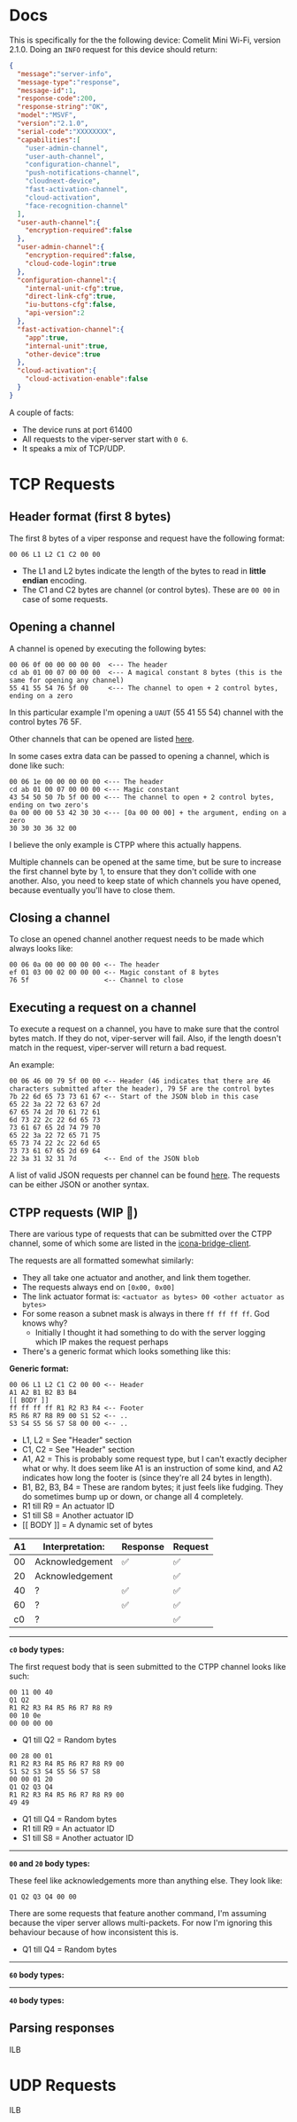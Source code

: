 # Docs

This is specifically for the the following device: Comelit Mini Wi-Fi, version 2.1.0. Doing an `INFO` request for this device should return:

```json
{
  "message":"server-info",
  "message-type":"response",
  "message-id":1,
  "response-code":200,
  "response-string":"OK",
  "model":"MSVF",
  "version":"2.1.0",
  "serial-code":"XXXXXXXX",
  "capabilities":[
    "user-admin-channel",
    "user-auth-channel",
    "configuration-channel",
    "push-notifications-channel",
    "cloudnext-device",
    "fast-activation-channel",
    "cloud-activation",
    "face-recognition-channel"
  ],
  "user-auth-channel":{
    "encryption-required":false
  },
  "user-admin-channel":{
    "encryption-required":false,
    "cloud-code-login":true
  },
  "configuration-channel":{
    "internal-unit-cfg":true,
    "direct-link-cfg":true,
    "iu-buttons-cfg":false,
    "api-version":2
  },
  "fast-activation-channel":{
    "app":true,
    "internal-unit":true,
    "other-device":true
  },
  "cloud-activation":{
    "cloud-activation-enable":false
  }
}
```

A couple of facts:
- The device runs at port 61400
- All requests to the viper-server start with `0 6`.
- It speaks a mix of TCP/UDP.

# TCP Requests
## Header format (first 8 bytes)
The first 8 bytes of a viper response and request have the following format:

```
00 06 L1 L2 C1 C2 00 00
```

- The L1 and L2 bytes indicate the length of the bytes to read in **little endian** encoding.
- The C1 and C2 bytes are channel (or control bytes). These are `00 00` in case of some requests.

## Opening a channel
A channel is opened by executing the following bytes:

```
00 06 0f 00 00 00 00 00  <--- The header
cd ab 01 00 07 00 00 00  <--- A magical constant 8 bytes (this is the same for opening any channel)
55 41 55 54 76 5f 00     <--- The channel to open + 2 control bytes, ending on a zero
```

In this particular example I'm opening a `UAUT` (55 41 55 54) channel with the control bytes 76 5F.

Other channels that can be opened are listed [here](channels.md).

In some cases extra data can be passed to opening a channel, which is done like such:

```
00 06 1e 00 00 00 00 00 <--- The header
cd ab 01 00 07 00 00 00 <--- Magic constant
43 54 50 50 7b 5f 00 00 <--- The channel to open + 2 control bytes, ending on two zero's
0a 00 00 00 53 42 30 30 <--- [0a 00 00 00] + the argument, ending on a zero
30 30 30 36 32 00
```

I believe the only example is CTPP where this actually happens.

Multiple channels can be opened at the same time, but be sure to increase the first channel byte by 1, to ensure that they don't collide with one another. Also, you need to keep state of which channels you have opened, because eventually you'll have to close them.

## Closing a channel

To close an opened channel another request needs to be made which always looks like:

```
00 06 0a 00 00 00 00 00 <-- The header
ef 01 03 00 02 00 00 00 <-- Magic constant of 8 bytes
76 5f                   <-- Channel to close
```

## Executing a request on a channel
To execute a request on a channel, you have to make sure that the control bytes match. If they do not, viper-server will fail. Also, if the length doesn't match in the request, viper-server will return a bad request.

An example:

```
00 06 46 00 79 5f 00 00 <-- Header (46 indicates that there are 46 characters submitted after the header), 79 5F are the control bytes
7b 22 6d 65 73 73 61 67 <-- Start of the JSON blob in this case
65 22 3a 22 72 63 67 2d
67 65 74 2d 70 61 72 61
6d 73 22 2c 22 6d 65 73
73 61 67 65 2d 74 79 70
65 22 3a 22 72 65 71 75
65 73 74 22 2c 22 6d 65
73 73 61 67 65 2d 69 64
22 3a 31 32 31 7d       <-- End of the JSON blob
```

A list of valid JSON requests per channel can be found [here](json-requests.md).
The requests can be either JSON or another syntax.

## CTPP requests (WIP 👷)
There are various type of requests that can be submitted over the CTPP channel, some of which some are listed in the [icona-bridge-client](https://github.com/madchicken/comelit-client/blob/3e4b05ce7fa7b5d744b39a5f62c6a1d22774c8c0/src/icona-bridge-client.ts#L81-L127).

The requests are all formatted somewhat similarly:

- They all take one actuator and another, and link them together.
- The requests always end on `[0x00, 0x00]`
- The link actuator format is: `<actuator as bytes> 00 <other actuator as bytes>`
- For some reason a subnet mask is always in there `ff ff ff ff`. God knows why?
  - Initially I thought it had something to do with the server logging which IP makes the request perhaps
- There's a generic format which looks something like this:

**Generic format:**

```
00 06 L1 L2 C1 C2 00 00 <-- Header
A1 A2 B1 B2 B3 B4
[[ BODY ]]
ff ff ff ff R1 R2 R3 R4 <-- Footer
R5 R6 R7 R8 R9 00 S1 S2 <-- ..
S3 S4 S5 S6 S7 S8 00 00 <-- ..
```

- L1, L2 = See "Header" section
- C1, C2 = See "Header" section
- A1, A2 = This is probably some request type, but I can't exactly decipher what or why. It does seem like A1 is an instruction of some kind, and A2 indicates how long the footer is (since they're all 24 bytes in length).
- B1, B2, B3, B4 = These are random bytes; it just feels like fudging. They do sometimes bump up or down, or change all 4 completely.
- R1 till R9 = An actuator ID
- S1 till S8 = Another actuator ID
- [[ BODY ]] = A dynamic set of bytes

| A1 | Interpretation: | Response | Request |
|----|-----------------|----------|---------|
| 00 | Acknowledgement | ✅       | ✅      |
| 20 | Acknowledgement |          | ✅      |
| 40 | ?               | ✅       | ✅      |
| 60 | ?               | ✅       | ✅      |
| c0 | ?               |          | ✅      |

---

**`c0` body types:**

The first request body that is seen submitted to the CTPP channel looks like such:

```
00 11 00 40
Q1 Q2
R1 R2 R3 R4 R5 R6 R7 R8 R9
00 10 0e
00 00 00 00
```

- Q1 till Q2 = Random bytes

```
00 28 00 01
R1 R2 R3 R4 R5 R6 R7 R8 R9 00
S1 S2 S3 S4 S5 S6 S7 S8
00 00 01 20
Q1 Q2 Q3 Q4
R1 R2 R3 R4 R5 R6 R7 R8 R9 00
49 49
```

- Q1 till Q4 = Random bytes
- R1 till R9 = An actuator ID
- S1 till S8 = Another actuator ID

---

**`00` and `20` body types:**

These feel like acknowledgements more than anything else. They look like:

```
Q1 Q2 Q3 Q4 00 00
```

There are some requests that feature another command, I'm assuming because the viper server allows multi-packets. For now I'm ignoring this behaviour because of how inconsistent this is.

- Q1 till Q4 = Random bytes

---

**`60` body types:**

---

**`40` body types:**

## Parsing responses
ILB

# UDP Requests
ILB
